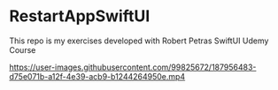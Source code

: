 # RestartAppSwiftUI
This repo is my exercises developed with Robert Petras SwiftUI Udemy Course



https://user-images.githubusercontent.com/99825672/187956483-d75e071b-a12f-4e39-acb9-b1244264950e.mp4


